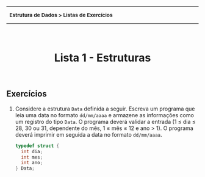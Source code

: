 <table>
<tr>
<th align="left">
<small>Estrutura de Dados > Listas de Exercícios</small>
<img alt="teste" width="500" height="1" onerror='this.style.display = "none"'>
</th>
<th align="right">
<small>Prof.&nbsp;Eduardo&nbsp;Ono</small>
<img width="100%" height="20">
</th>
</tr>
</table>

<br>

<h1 align="center">
Lista 1 - Estruturas
</h1>

<br>

## Exercícios

1. Considere a estrutura `Data` definida a seguir. Escreva um programa que leia uma data no formato `dd/mm/aaaa` e armazene as informações como um registro do tipo `Data`. O programa deverá validar a entrada (1 &le; dia &le; 28, 30 ou 31, dependente do mês, 1 &le; mês &le; 12 e ano > 1). O programa deverá imprimir em seguida a data no formato `dd/mm/aaaa`.

    ```c
    typedef struct {
      int dia;
      int mes;
      int ano;
    } Data;
    ```

<br>
